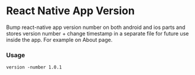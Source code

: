 # React Native App Version

Bump react-native app version number on both android and ios parts and stores version number + change
timestamp in a separate file for future use inside the app. For example on About page.

### Usage

``` 
version -number 1.0.1
```
